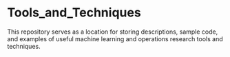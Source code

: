 # Tools_and_Techniques
This repository serves as a location for storing descriptions, sample code, and examples of useful machine learning and operations research tools and techniques.
